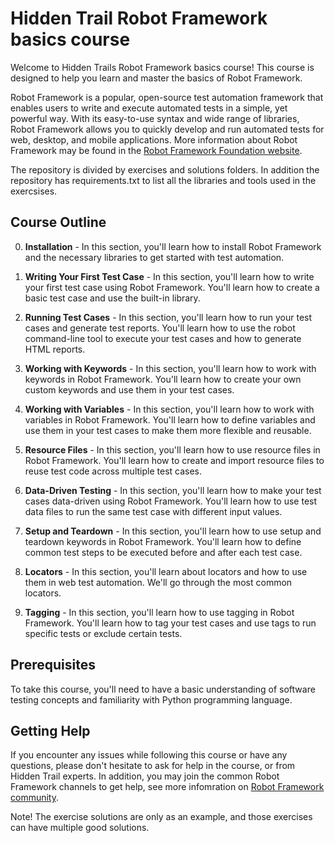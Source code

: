 # Hidden Trail Robot Framework basics course

Welcome to Hidden Trails Robot Framework basics course!
This course is designed to help you learn and master the basics of Robot Framework.

Robot Framework is a popular, open-source test automation framework that enables users to write and execute automated tests in a simple, yet powerful way. With its easy-to-use syntax and wide range of libraries, Robot Framework allows you to quickly develop and run automated tests for web, desktop, and mobile applications. More information about Robot Framework may be found in the [Robot Framework Foundation website](https://robotframework.org/).

The repository is divided by exercises and solutions folders. In addition the repository has requirements.txt to list all the libraries and tools used in the exercsises.

## Course Outline

00. **Installation** - In this section, you'll learn how to install Robot Framework and the necessary libraries to get started with test automation.

01. **Writing Your First Test Case** - In this section, you'll learn how to write your first test case using Robot Framework. You'll learn how to create a basic test case and use the built-in library.

02. **Running Test Cases** - In this section, you'll learn how to run your test cases and generate test reports. You'll learn how to use the robot command-line tool to execute your test cases and how to generate HTML reports.

03. **Working with Keywords** - In this section, you'll learn how to work with keywords in Robot Framework. You'll learn how to create your own custom keywords and use them in your test cases.

04. **Working with Variables** - In this section, you'll learn how to work with variables in Robot Framework. You'll learn how to define variables and use them in your test cases to make them more flexible and reusable.

05. **Resource Files** - In this section, you'll learn how to use resource files in Robot Framework. You'll learn how to create and import resource files to reuse test code across multiple test cases.

06. **Data-Driven Testing** - In this section, you'll learn how to make your test cases data-driven using Robot Framework. You'll learn how to use test data files to run the same test case with different input values.

07. **Setup and Teardown** - In this section, you'll learn how to use setup and teardown keywords in Robot Framework. You'll learn how to define common test steps to be executed before and after each test case.

08. **Locators** - In this section, you'll learn about locators and how to use them in web test automation. We'll go through the most common locators.

09. **Tagging** - In this section, you'll learn how to use tagging in Robot Framework. You'll learn how to tag your test cases and use tags to run specific tests or exclude certain tests.

## Prerequisites

To take this course, you'll need to have a basic understanding of software testing concepts and familiarity with Python programming language.

## Getting Help

If you encounter any issues while following this course or have any questions, please don't hesitate to ask for help in the course, or from Hidden Trail experts. In addition, you may join the common Robot Framework channels to get help, see more infomration on [Robot Framework community](https://robotframework.org/#community).

Note! The exercise solutions are only as an example, and those exercises can have multiple good solutions.